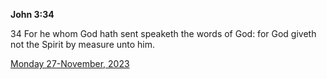 **John 3:34**

34 For he whom God hath sent speaketh the words of God: for God giveth not the Spirit by measure unto him. 

[Monday 27-November, 2023](https://getbible.net/kjv/John/3/34)
